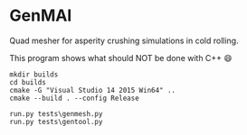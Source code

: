 # GenMAI

Quad mesher for asperity crushing simulations in cold rolling.

This program shows what should NOT be done with C++ :smile: 

```
mkdir builds
cd builds
cmake -G "Visual Studio 14 2015 Win64" ..
cmake --build . --config Release

run.py tests\genmesh.py
run.py tests\gentool.py
```

